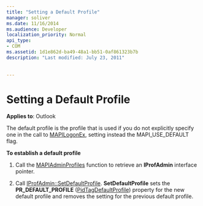 ```yaml
---
title: "Setting a Default Profile"
manager: soliver
ms.date: 11/16/2014
ms.audience: Developer
localization_priority: Normal
api_type:
- COM
ms.assetid: 1d1e862d-ba49-48a1-bb51-0af861323b7b
description: "Last modified: July 23, 2011"
 
 
---
```


# Setting a Default Profile

  
  
**Applies to**: Outlook 
  
The default profile is the profile that is used if you do not explicitly specify one in the call to [MAPILogonEx](mapilogonex.md), setting instead the MAPI_USE_DEFAULT flag.
  
 **To establish a default profile**
  
1. Call the [MAPIAdminProfiles](mapiadminprofiles.md) function to retrieve an **IProfAdmin** interface pointer. 
    
2. Call [IProfAdmin::SetDefaultProfile](iprofadmin-setdefaultprofile.md). **SetDefaultProfile** sets the **PR_DEFAULT_PROFILE** ([PidTagDefaultProfile](pidtagdefaultprofile-canonical-property.md)) property for the new default profile and removes the setting for the previous default profile.
    

